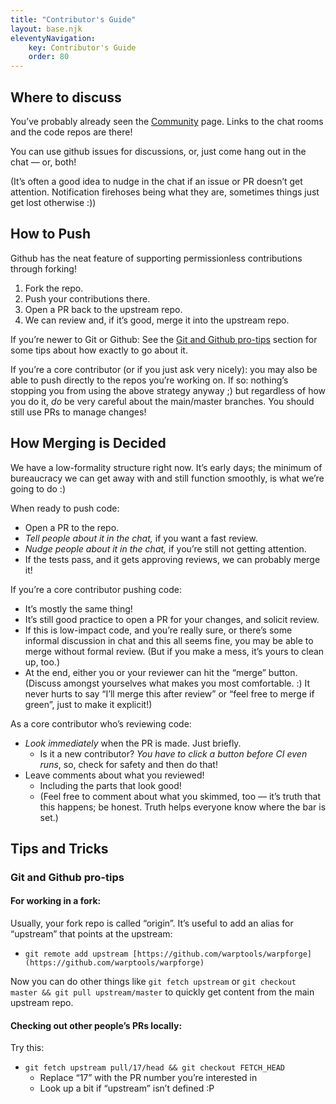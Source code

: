 ```yaml
---
title: "Contributor's Guide"
layout: base.njk
eleventyNavigation: 
    key: Contributor's Guide
    order: 80
---
```

## Where to discuss

You’ve probably already seen the [Community](/community.md) page.  Links to the chat rooms and the code repos are there!

You can use github issues for discussions, or, just come hang out in the chat — or, both!

(It’s often a good idea to nudge in the chat if an issue or PR doesn’t get attention.  Notification firehoses being what they are, sometimes things just get lost otherwise :))

## How to Push

Github has the neat feature of supporting permissionless contributions through forking!

1. Fork the repo.
2. Push your contributions there.
3. Open a PR back to the upstream repo.
4. We can review and, if it’s good, merge it into the upstream repo.

If you’re newer to Git or Github: See the [Git and Github pro-tips](#git-and-github-pro-tips) section for some tips about how exactly to go about it.

If you’re a core contributor (or if you just ask very nicely): you may also be able to push directly to the repos you’re working on.  If so: nothing’s stopping you from using the above strategy anyway ;) but regardless of how you do it, *do* be very careful about the main/master branches.  You should still use PRs to manage changes!

## How Merging is Decided

We have a low-formality structure right now.  It’s early days; the minimum of bureaucracy we can get away with and still function smoothly, is what we’re going to do :)

When ready to push code:

- Open a PR to the repo.
- *Tell people about it in the chat,* if you want a fast review.
- *Nudge people about it in the chat,* if you’re still not getting attention.
- If the tests pass, and it gets approving reviews, we can probably merge it!

If you’re a core contributor pushing code:

- It’s mostly the same thing!
- It’s still good practice to open a PR for your changes, and solicit review.
- If this is low-impact code, and you’re really sure, or there’s some informal discussion in chat and this all seems fine, you may be able to merge without formal review.  (But if you make a mess, it’s yours to clean up, too.)
- At the end, either you or your reviewer can hit the “merge” button.  (Discuss amongst yourselves what makes you most comfortable. :)  It never hurts to say “I’ll merge this after review” or “feel free to merge if green”, just to make it explicit!)

As a core contributor who’s reviewing code:

- *Look immediately* when the PR is made.  Just briefly.
    - Is it a new contributor?  *You have to click a button before CI even runs*, so, check for safety and then do that!
- Leave comments about what you reviewed!
    - Including the parts that look good!
    - (Feel free to comment about what you skimmed, too — it’s truth that this happens; be honest.  Truth helps everyone know where the bar is set.)

## Tips and Tricks

### Git and Github pro-tips

#### For working in a fork:

Usually, your fork repo is called “origin”.  It’s useful to add an alias for “upstream” that points at the upstream:

- `git remote add upstream [https://github.com/warptools/warpforge](https://github.com/warptools/warpforge)`

Now you can do other things like `git fetch upstream` or `git checkout master && git pull upstream/master` to quickly get content from the main upstream repo.

#### Checking out other people’s PRs locally:

Try this:

- `git fetch upstream pull/17/head && git checkout FETCH_HEAD`
    - Replace “17” with the PR number you’re interested in
    - Look up a bit if “upstream” isn’t defined :P